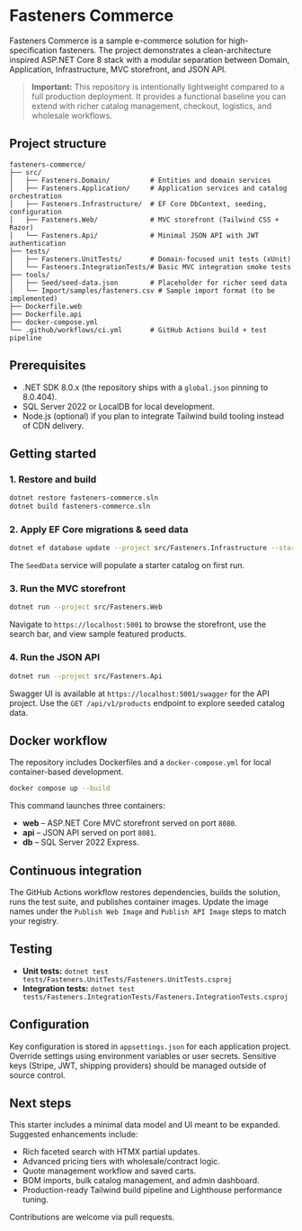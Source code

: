 # Fasteners Commerce

Fasteners Commerce is a sample e-commerce solution for high-specification fasteners. The project demonstrates a clean-architecture inspired ASP.NET Core 8 stack with a modular separation between Domain, Application, Infrastructure, MVC storefront, and JSON API.

> **Important:** This repository is intentionally lightweight compared to a full production deployment. It provides a functional baseline you can extend with richer catalog management, checkout, logistics, and wholesale workflows.

## Project structure

```
fasteners-commerce/
├── src/
│   ├── Fasteners.Domain/          # Entities and domain services
│   ├── Fasteners.Application/     # Application services and catalog orchestration
│   ├── Fasteners.Infrastructure/  # EF Core DbContext, seeding, configuration
│   ├── Fasteners.Web/             # MVC storefront (Tailwind CSS + Razor)
│   └── Fasteners.Api/             # Minimal JSON API with JWT authentication
├── tests/
│   ├── Fasteners.UnitTests/       # Domain-focused unit tests (xUnit)
│   └── Fasteners.IntegrationTests/# Basic MVC integration smoke tests
├── tools/
│   ├── Seed/seed-data.json        # Placeholder for richer seed data
│   └── Import/samples/fasteners.csv # Sample import format (to be implemented)
├── Dockerfile.web
├── Dockerfile.api
├── docker-compose.yml
└── .github/workflows/ci.yml       # GitHub Actions build + test pipeline
```

## Prerequisites

* .NET SDK 8.0.x (the repository ships with a `global.json` pinning to 8.0.404).
* SQL Server 2022 or LocalDB for local development.
* Node.js (optional) if you plan to integrate Tailwind build tooling instead of CDN delivery.

## Getting started

### 1. Restore and build

```bash
dotnet restore fasteners-commerce.sln
dotnet build fasteners-commerce.sln
```

### 2. Apply EF Core migrations & seed data

```bash
dotnet ef database update --project src/Fasteners.Infrastructure --startup-project src/Fasteners.Web
```

The `SeedData` service will populate a starter catalog on first run.

### 3. Run the MVC storefront

```bash
dotnet run --project src/Fasteners.Web
```

Navigate to `https://localhost:5001` to browse the storefront, use the search bar, and view sample featured products.

### 4. Run the JSON API

```bash
dotnet run --project src/Fasteners.Api
```

Swagger UI is available at `https://localhost:5001/swagger` for the API project. Use the `GET /api/v1/products` endpoint to explore seeded catalog data.

## Docker workflow

The repository includes Dockerfiles and a `docker-compose.yml` for local container-based development.

```bash
docker compose up --build
```

This command launches three containers:

* **web** – ASP.NET Core MVC storefront served on port `8080`.
* **api** – JSON API served on port `8081`.
* **db** – SQL Server 2022 Express.

## Continuous integration

The GitHub Actions workflow restores dependencies, builds the solution, runs the test suite, and publishes container images. Update the image names under the `Publish Web Image` and `Publish API Image` steps to match your registry.

## Testing

* **Unit tests:** `dotnet test tests/Fasteners.UnitTests/Fasteners.UnitTests.csproj`
* **Integration tests:** `dotnet test tests/Fasteners.IntegrationTests/Fasteners.IntegrationTests.csproj`

## Configuration

Key configuration is stored in `appsettings.json` for each application project. Override settings using environment variables or user secrets. Sensitive keys (Stripe, JWT, shipping providers) should be managed outside of source control.

## Next steps

This starter includes a minimal data model and UI meant to be expanded. Suggested enhancements include:

* Rich faceted search with HTMX partial updates.
* Advanced pricing tiers with wholesale/contract logic.
* Quote management workflow and saved carts.
* BOM imports, bulk catalog management, and admin dashboard.
* Production-ready Tailwind build pipeline and Lighthouse performance tuning.

Contributions are welcome via pull requests.
